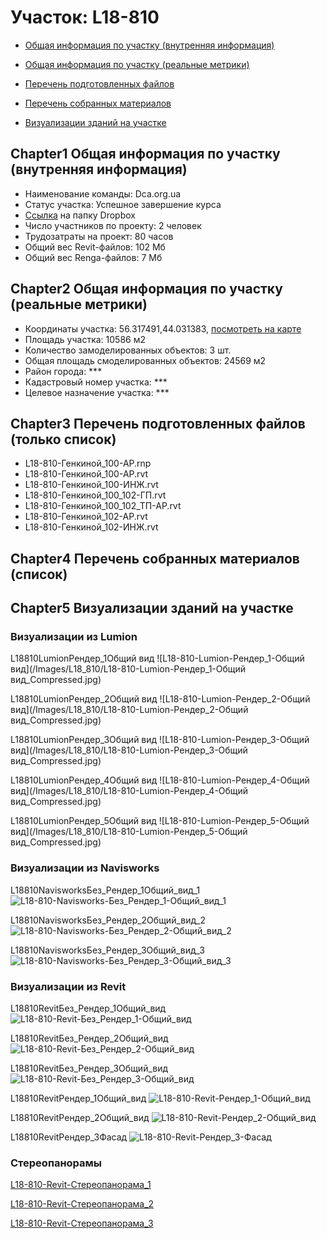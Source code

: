 # Участок: L18-810

* [Общая информация по участку (внутренняя информация)](#Chapter1)

* [Общая информация по участку (реальные метрики)](#Chapter2)

* [Перечень подготовленных файлов](#Chapter3)

* [Перечень собранных материалов](#Chapter4)

* [Визуализации зданий на участке](#Chapter5)

## <a id="test">Chapter1</a> Общая информация по участку (внутренняя информация)
+ Наименование команды: Dca.org.ua
+ Статус участка: Успешное завершение курса
+ [Ссылка](https://www.dropbox.com/sh/wvvgv1nw1iqred9/AAAmJ13I4E8uaKcP--vui59na/L18_810?dl=0) на папку Dropbox
+ Число участников по проекту: 2 человек
+ Трудозатраты на проект: 80 часов
+ Общий вес Revit-файлов: 102 Мб
+ Общий вес Renga-файлов: 7 Мб
## <a id="test">Chapter2</a> Общая информация по участку (реальные метрики)
+ Координаты участка: 56.317491,44.031383, [посмотреть на карте]("yandex.ru/maps/47/nizhny-novgorod/?ll=56.317491%2C44.031383&z=19")
+ Площадь участка: 10586 м2
+ Количество замоделированных объектов: 3 шт.
+ Общая площадь смоделированных объектов: 24569 м2
+ Район города: *** 
+ Кадастровый номер участка: *** 
+ Целевое назначение участка: *** 
## <a id="test">Chapter3</a> Перечень подготовленных файлов (только список)
+ L18-810-Генкиной_100-АР.rnp
+ L18-810-Генкиной_100-АР.rvt
+ L18-810-Генкиной_100-ИНЖ.rvt
+ L18-810-Генкиной_100_102-ГП.rvt
+ L18-810-Генкиной_100_102_ТП-АР.rvt
+ L18-810-Генкиной_102-АР.rvt
+ L18-810-Генкиной_102-ИНЖ.rvt
## <a id="test">Chapter4</a> Перечень собранных материалов (список)
## <a id="test">Chapter5</a> Визуализации зданий на участке
### Визуализации из Lumion
L18810LumionРендер_1Общий вид
![L18-810-Lumion-Рендер_1-Общий вид](/Images/L18_810/L18-810-Lumion-Рендер_1-Общий вид_Compressed.jpg)

L18810LumionРендер_2Общий вид
![L18-810-Lumion-Рендер_2-Общий вид](/Images/L18_810/L18-810-Lumion-Рендер_2-Общий вид_Compressed.jpg)

L18810LumionРендер_3Общий вид
![L18-810-Lumion-Рендер_3-Общий вид](/Images/L18_810/L18-810-Lumion-Рендер_3-Общий вид_Compressed.jpg)

L18810LumionРендер_4Общий вид
![L18-810-Lumion-Рендер_4-Общий вид](/Images/L18_810/L18-810-Lumion-Рендер_4-Общий вид_Compressed.jpg)

L18810LumionРендер_5Общий вид
![L18-810-Lumion-Рендер_5-Общий вид](/Images/L18_810/L18-810-Lumion-Рендер_5-Общий вид_Compressed.jpg)

### Визуализации из Navisworks
L18810NavisworksБез_Рендер_1Общий_вид_1
![L18-810-Navisworks-Без_Рендер_1-Общий_вид_1](/Images/L18_810/L18-810-Navisworks-Без_Рендер_1-Общий_вид_1_Compressed.jpg)

L18810NavisworksБез_Рендер_2Общий_вид_2
![L18-810-Navisworks-Без_Рендер_2-Общий_вид_2](/Images/L18_810/L18-810-Navisworks-Без_Рендер_2-Общий_вид_2_Compressed.jpg)

L18810NavisworksБез_Рендер_3Общий_вид_3
![L18-810-Navisworks-Без_Рендер_3-Общий_вид_3](/Images/L18_810/L18-810-Navisworks-Без_Рендер_3-Общий_вид_3_Compressed.jpg)

### Визуализации из Revit
L18810RevitБез_Рендер_1Общий_вид
![L18-810-Revit-Без_Рендер_1-Общий_вид](/Images/L18_810/L18-810-Revit-Без_Рендер_1-Общий_вид_Compressed.jpg)

L18810RevitБез_Рендер_2Общий_вид
![L18-810-Revit-Без_Рендер_2-Общий_вид](/Images/L18_810/L18-810-Revit-Без_Рендер_2-Общий_вид_Compressed.jpg)

L18810RevitБез_Рендер_3Общий_вид
![L18-810-Revit-Без_Рендер_3-Общий_вид](/Images/L18_810/L18-810-Revit-Без_Рендер_3-Общий_вид_Compressed.jpg)

L18810RevitРендер_1Общий_вид
![L18-810-Revit-Рендер_1-Общий_вид](/Images/L18_810/L18-810-Revit-Рендер_1-Общий_вид_Compressed.jpg)

L18810RevitРендер_2Общий_вид
![L18-810-Revit-Рендер_2-Общий_вид](/Images/L18_810/L18-810-Revit-Рендер_2-Общий_вид_Compressed.jpg)

L18810RevitРендер_3Фасад
![L18-810-Revit-Рендер_3-Фасад](/Images/L18_810/L18-810-Revit-Рендер_3-Фасад_Compressed.jpg)

### Стереопанорамы
[L18-810-Revit-Стереопанорама_1](https://gallery.autodesk.com/a360rendering/projects/l18-810--100-102--1?popupSNS=true&fbclid=IwAR3cSNCSUP1CuWdaOlOBHYrG8OoYA6vK3hUStgzPoh6tKX6AdZ9IJebu4-s)

[L18-810-Revit-Стереопанорама_2](https://gallery.autodesk.com/a360rendering/projects/l18-810--100-102--2?popupSNS=true&fbclid=IwAR1FHZdki0czivDdQxLsNJIUM6IfsjJ-8TT1EXhEQNbNypX8oopO7JreosI)

[L18-810-Revit-Стереопанорама_3](https://gallery.autodesk.com/a360rendering/projects/l18-810--100-102--3?popupSNS=true&fbclid=IwAR3j8RYQTS3zVy8jFvIh5VdHZJy2yge-QlQ6q1VEVKHwi3jFnaS-XPkVFpg)

